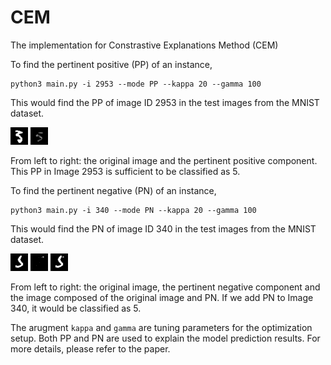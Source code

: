 # CEM
The implementation for Constrastive Explanations Method (CEM)

To find the pertinent positive (PP) of an instance, 

```python3
python3 main.py -i 2953 --mode PP --kappa 20 --gamma 100
```
This would find the PP of image ID 2953 in the test images from the MNIST dataset.

![Results_PP_orig](/Results/PP_ID2953_Gamma_100.0/Orig_original5.png)
![Results_PP_delta](/Results/PP_ID2953_Gamma_100.0/Delta_id2953_kappa10.0_Orig5_Adv3_Delta5.png)

From left to right: the original image and the pertinent positive component. This PP in Image 2953 is sufficient to be classified as 5.

To find the pertinent negative (PN) of an instance,

```python3
python3 main.py -i 340 --mode PN --kappa 20 --gamma 100
```
This would find the PN of image ID 340 in the test images from the MNIST dataset.

![Results_PN_orig](/Results/PN_ID340_Gamma_100.0/Orig_original3.png)
![Results_PN_delta](/Results/PN_ID340_Gamma_100.0/Delta_id340_kappa10.0_Orig3_Adv5_Delta8.png)
![Results_PN_adv](/Results/PN_ID340_Gamma_100.0/Adv_id340_kappa10.0_Orig3_Adv5_Delta8.png)

From left to right: the original image, the pertinent negative component and the image composed of the original image and PN. If we add PN to Image 340, it would be classified as 5.

The arugment `kappa` and `gamma` are tuning parameters for the optimization setup. Both PP and PN are used to explain the model prediction results. For more details, please refer to the paper.
